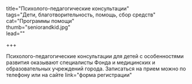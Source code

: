 title="Психолого-педагогические консультации"  
tags="Дети, благотворительность, помощь, сбор средств"  
cat="Программы помощи"  
thumb="seniorandkid.jpg"  
lead=""  

+++

Психолого-педагогические консультации для детей с особенностями развития оказывают специалисты Фонда и медицинских и образовательных учреждений города. Записаться на прием можно по телефону или на сайте link="форма регистрации"
